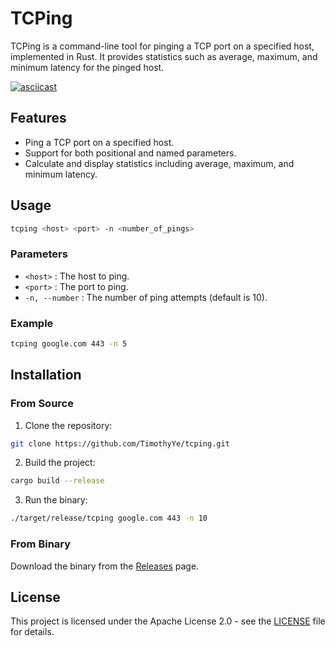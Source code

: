 # TCPing

TCPing is a command-line tool for pinging a TCP port on a specified host, implemented in Rust. It provides statistics such as average, maximum, and minimum latency for the pinged host.

[![asciicast](https://asciinema.org/a/CgpXmFi9g8guvfOyDpm9ehtml.svg)](https://asciinema.org/a/CgpXmFi9g8guvfOyDpm9ehtml)

## Features

- Ping a TCP port on a specified host.
- Support for both positional and named parameters.
- Calculate and display statistics including average, maximum, and minimum latency.

## Usage

```sh
tcping <host> <port> -n <number_of_pings>
```

### Parameters

* `<host>` : The host to ping.
* `<port>` : The port to ping.
* `-n, --number` : The number of ping attempts (default is 10).

### Example

```sh
tcping google.com 443 -n 5
```

## Installation

### From Source

1. Clone the repository:

```sh
git clone https://github.com/TimothyYe/tcping.git
```

2. Build the project:

```sh
cargo build --release
```

3. Run the binary:

```sh
./target/release/tcping google.com 443 -n 10
```

### From Binary

Download the binary from the [Releases](https://github.com/TimothyYe/tcping/releases) page.

## License

This project is licensed under the Apache License 2.0 - see the [LICENSE](https://github.com/TimothyYe/tcping/blob/master/LICENSE) file for details.